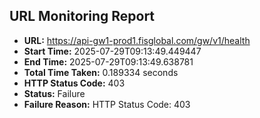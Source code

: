 ## URL Monitoring Report

- **URL:** https://api-gw1-prod1.fisglobal.com/gw/v1/health
- **Start Time:** 2025-07-29T09:13:49.449447
- **End Time:** 2025-07-29T09:13:49.638781
- **Total Time Taken:** 0.189334 seconds
- **HTTP Status Code:** 403
- **Status:** Failure
- **Failure Reason:** HTTP Status Code: 403

